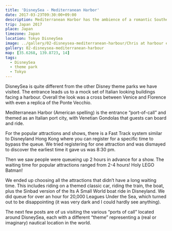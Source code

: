 ```yaml
---
title: 'DisneySea - Mediterranean Harbor'
date: 2017-03-23T09:30:00+09:00
description: Mediterranean Harbor has the ambience of a romantic Southern European port, located at the entrance of the theme park.
trip: Japan 2017
place: Japan
timezone: Japan
location: Tokyo DisneySea
image: ../gallery/02-disneysea-mediterranean-harbour/Chris at harbour east.jpeg
gallery: 02-disneysea-mediterranean-harbour
map: [35.6268, 139.8723, 14]
tags:
  - DisneySea
  - theme park
  - Tokyo
---
```


DisneySea is quite different from the other Disney theme parks we have visited. The entrance leads us to a mock set of Italian looking buildings facing a harbour. Overall the look was a cross between Venice and Florence with even a replica of the Ponte Vecchio.

Mediterranean Harbor (American spelling) is the entrance “port-of-call” and themed as an Italian port city, with Venetian Gondolas that guests can board and ride.

For the popular attractions and shows, there is a Fast Track system similar to Disneyland Hong Kong where you can register for a specific time to bypass the queue. We tried registering for one attraction and was dismayed to discover the earliest time it gave us was 8:30 pm.

Then we saw people were queueing up 2 hours in advance for a show. The waiting time for popular attractions ranged from 2-4 hours! Holy LEGO Batman!

We ended up choosing all the attractions that didn’t have a long waiting time. This includes riding on a themed classic car, riding the train, the boat, plus the Sinbad version of the Its A Small World boat ride in Disneyland. We did queue for over an hour for 20,000 Leagues Under the Sea, which turned out to be disappointing (it was very dark and I could hardly see anything).

The next few posts are of us visiting the various “ports of call” located around DisneySea, each with a different “theme” representing a (real or imaginary) nautical location in the world.
